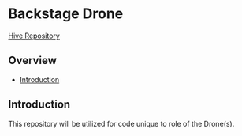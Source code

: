 # Backstage Drone

[Hive Repository](https://github.com/euvaz/backstage-hive)

## Overview

- [Introduction](#introduction)

## Introduction

This repository will be utilized for code unique to role of the Drone(s).
